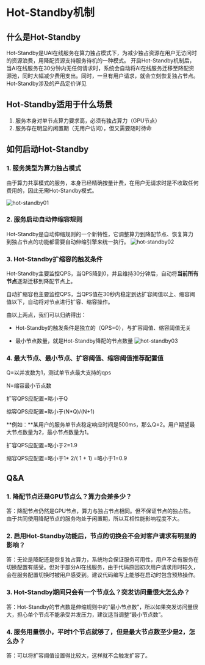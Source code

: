 

# Hot-Standby机制

## 什么是Hot-Standby
Hot-Standby是UAI在线服务在算力独占模式下，为减少独占资源在用户无访问时的资源浪费，用降配资源支持服务待机的一种模式。
开启Hot-Standby机制后，当AI在线服务在30分钟内无任何请求时，系统会自动将AI在线服务迁移至降配资源池，同时大幅减少费用支出。同时，一旦有用户请求，就会立刻恢复独占节点。
Hot-Standby涉及的产品定价详见[](uai-inference/price)

## Hot-Standby适用于什么场景
1. 服务本身对单节点算力要求高，必须有独占算力（GPU节点）
2. 服务存在明显的闲置期（无用户访问），但又需要随时待命

## 如何启动Hot-Standby
### 1. 服务类型为算力独占模式
由于算力共享模式的服务，本身已经精确按量计费，在用户无请求时是不收取任何费用的，因此无需Hot-Standby模式。

![hot-standby01](ai/uai-inference/images/intro/hot-standby01.png)

### 2. 服务启动自动伸缩容规则

Hot-Standby是自动伸缩规则的一个新特性，它调整算力到降配节点、恢复算力到独占节点的功能都需要自动伸缩引擎来统一执行。
![hot-standby02](ai/uai-inference/images/intro/hot-standby02.png)

### 3. Hot-Standby扩缩容的触发条件

Hot-Standby主要监控QPS，当QPS降到0，并且维持30分钟后，自动将**当前所有节点**逐渐迁移到降配节点上。

自动扩缩容也主要监控QPS，当QPS值在30秒内稳定到达扩容阈值以上、缩容阈值以下，自动将对节点进行扩容、缩容操作。

由以上两点，我们可以归纳得出：

* Hot-Standby的触发条件是独立的（QPS=0），与扩容阈值、缩容阈值无关

* 最小节点数量，就是Hot-Standby降配的节点数量
![hot-standby03](ai/uai-inference/images/intro/hot-standby03.png)

### 4. 最大节点、最小节点、扩容阈值、缩容阈值推荐配置值

Q=以并发数为1，测试单节点最大支持的qps

N=缩容最小节点数

扩容QPS应配置=略小于Q

缩容QPS应配置=略小于(N*Q)/(N+1)

**例如：**某用户的服务单节点稳定响应时间是500ms，那么Q=2。用户期望最大节点数量为2，最小节点数量为1。

扩容QPS应配置=略小于2=1.9

缩容QPS应配置=略小于1* 2/( 1 + 1) =略小于1=0.9

## Q&A

### 1. 降配节点还是GPU节点么？算力会差多少？

答：降配节点仍然是GPU节点，算力与独占节点相同。但不保证节点的独占性。由于共同使用降配节点的服务均处于闲置期，所以互相性能影响程度不大。

### 2. 启用Hot-Standby功能后，节点的切换会不会对客户请求有明显的影响？

答：无论是降配还是恢复独占算力，系统均会保证服务可用性，用户不会有服务在切换配置有感受。但对于部分AI在线服务，由于代码原因初次用户请求用时较久，会在服务配置切换时被用户感受到。建议代码编写上能够在启动时包含预热操作。

### 3. Hot-Standby期间只会有一个节点么？突发访问量很大怎么办？

答：Hot-Standby的节点数是伸缩规则中的“最小节点数”，所以如果突发访问量很大，担心单个节点不能承受并发压力，建议适当调整“最小节点数”。

### 4. 服务用量很小，平时1个节点就够了，但是最大节点数至少是2，怎么办？

答：可以将扩容阈值设置得比较大，这样就不会触发扩容了。



